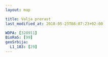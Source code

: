 ```yaml
---
layout: map

title: Valja prerast
last_modified_at: 2018-05-23T08:07:23+02:00

WDPA: [328911]
BioRaS: [99]
geoSrbija:
  L1_183: [29]
---
```

